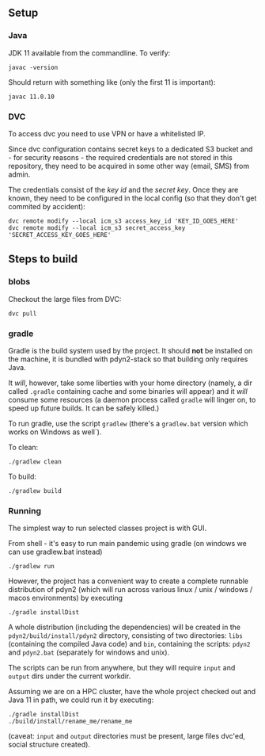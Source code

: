 ## Setup

### Java  

JDK 11 available from the commandline. To verify:

```
javac -version
```

Should return with something like (only the first 11 is important):
```
javac 11.0.10
```

### DVC

To access dvc you need to use VPN or have a whitelisted IP.

Since dvc configuration contains secret keys to a dedicated S3 bucket
and - for security reasons - the required credentials are not stored in this repository,
they need to be acquired in some other way (email, SMS) from admin.

The credentials consist of the _key id_ and the _secret key_. Once they are known,
they need to be configured in the local config (so that they don't get commited
by accident):

```
dvc remote modify --local icm_s3 access_key_id 'KEY_ID_GOES_HERE'
dvc remote modify --local icm_s3 secret_access_key 'SECRET_ACCESS_KEY_GOES_HERE'  
```

## Steps to build

### blobs

Checkout the large files from DVC:
```
dvc pull
```

### gradle

Gradle is the build system used by the project. It should **not** be installed on the machine, it is bundled
with pdyn2-stack so that building only requires Java.

It _will_, however, take some liberties with your home directory 
(namely, a dir called `.gradle` containing cache and some binaries will appear)
and it _will_ consume some resources (a daemon process called `gradle` will linger on,
to speed up future builds. It can be safely killed.)

To run gradle, use the script `gradlew` (there's a `gradlew.bat` version which works on Windows as well`).

To clean:

```
./gradlew clean
```

To build:

```
./gradlew build
```

### Running

The simplest way to run selected classes project is with GUI.

From shell - it's easy to run main pandemic using gradle (on windows we can use gradlew.bat instead)

```
./gradlew run
```

However, the project has a convenient way to create a complete runnable distribution of pdyn2
(which will run across various linux / unix / windows / macos environments) by executing

```
./gradle installDist
```

A whole distribution (including the dependencies) will be created
in the `pdyn2/build/install/pdyn2` directory, consisting of two directories: `libs`
(containing the compiled Java code) and `bin`, containing the scripts: `pdyn2` and `pdyn2.bat` (separately for windows and unix).

The scripts can be run from anywhere, but they will require `input` and `output` dirs under the current workdir.

Assuming we are on a HPC cluster, have the whole project checked out and Java 11 in path,
we could run it by executing:

```
./gradle installDist
./build/install/rename_me/rename_me
```

(caveat: `input` and `output` directories must be present, large files dvc'ed, social structure created).

